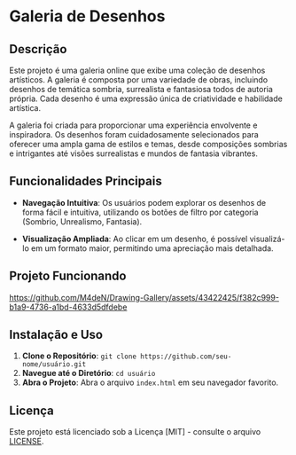# Galeria de Desenhos

## Descrição

Este projeto é uma galeria online que exibe uma coleção de desenhos artísticos. A galeria é composta por uma variedade de obras, incluindo desenhos de temática sombria, surrealista e fantasiosa todos de autoria própria. Cada desenho é uma expressão única de criatividade e habilidade artística.

A galeria foi criada para proporcionar uma experiência envolvente e inspiradora. Os desenhos foram cuidadosamente selecionados para oferecer uma ampla gama de estilos e temas, desde composições sombrias e intrigantes até visões surrealistas e mundos de fantasia vibrantes.

## Funcionalidades Principais

- **Navegação Intuitiva**: Os usuários podem explorar os desenhos de forma fácil e intuitiva, utilizando os botões de filtro por categoria (Sombrio, Unrealismo, Fantasia).

- **Visualização Ampliada**: Ao clicar em um desenho, é possível visualizá-lo em um formato maior, permitindo uma apreciação mais detalhada.

## Projeto Funcionando

https://github.com/M4deN/Drawing-Gallery/assets/43422425/f382c999-b1a9-4736-a1bd-4633d5dfdebe

## Instalação e Uso

1. **Clone o Repositório**: `git clone https://github.com/seu-nome/usuário.git`
2. **Navegue até o Diretório**: `cd usuário`
3. **Abra o Projeto**: Abra o arquivo `index.html` em seu navegador favorito.

## Licença

Este projeto está licenciado sob a Licença [MIT] - consulte o arquivo [LICENSE](LICENSE).

